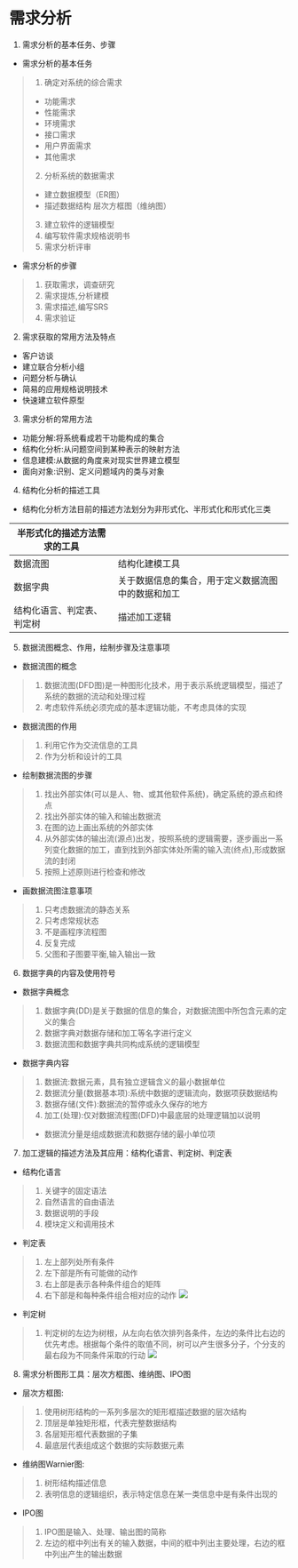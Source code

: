 # 需求分析
1. 需求分析的基本任务、步骤
- 需求分析的基本任务
> 1. 确定对系统的综合需求
> - 功能需求
> - 性能需求
> - 环境需求
> - 接口需求
> - 用户界面需求
> - 其他需求
> 2. 分析系统的数据需求
> - 建立数据模型（ER图）
> - 描述数据结构 层次方框图（维纳图）
> 3. 建立软件的逻辑模型
> 4. 编写软件需求规格说明书
> 5. 需求分析评审
- 需求分析的步骤
> 1. 获取需求，调查研究
> 2. 需求提炼,分析建模
> 3. 需求描述,编写SRS
> 4. 需求验证
2. 需求获取的常用方法及特点
- 客户访谈
- 建立联合分析小组
- 问题分析与确认
- 简易的应用规格说明技术
- 快速建立软件原型
3. 需求分析的常用方法
- 功能分解:将系统看成若干功能构成的集合
- 结构化分析:从问题空间到某种表示的映射方法
- 信息建模:从数据的角度来对现实世界建立模型
- 面向对象:识别、定义问题域内的类与对象
4. 结构化分析的描述工具
- 结构化分析方法目前的描述方法划分为非形式化、半形式化和形式化三类

|半形式化的描述方法需求的工具||
|-|-|
|数据流图|结构化建模工具|
|数据字典|关于数据信息的集合，用于定义数据流图中的数据和加工|
|结构化语言、判定表、判定树|描述加工逻辑|

5. 数据流图概念、作用，绘制步骤及注意事项
- 数据流图的概念
> 1. 数据流图(DFD图)是一种图形化技术，用于表示系统逻辑模型，描述了系统的数据的流动和处理过程
> 2. 考虑软件系统必须完成的基本逻辑功能，不考虑具体的实现
- 数据流图的作用
> 1. 利用它作为交流信息的工具
> 2. 作为分析和设计的工具
- 绘制数据流图的步骤
> 1. 找出外部实体(可以是人、物、或其他软件系统)，确定系统的源点和终点
> 2. 找出外部实体的输入和输出数据流
> 3. 在图的边上画出系统的外部实体
> 4. 从外部实体的输出流(源点)出发，按照系统的逻辑需要，逐步画出一系列变化数据的加工，直到找到外部实体处所需的输入流(终点),形成数据流的封闭
> 5. 按照上述原则进行检查和修改
- 画数据流图注意事项
> 1. 只考虑数据流的静态关系
> 2. 只考虑常规状态
> 3. 不是画程序流程图
> 4. 反复完成
> 5. 父图和子图要平衡,输入输出一致

6. 数据字典的内容及使用符号
- 数据字典概念
> 1. 数据字典(DD)是关于数据的信息的集合，对数据流图中所包含元素的定义的集合
> 2. 数据字典对数据存储和加工等名字进行定义
> 3. 数据流图和数据字典共同构成系统的逻辑模型
- 数据字典内容
> 1. 数据流:数据元素，具有独立逻辑含义的最小数据单位
> 2. 数据流分量(数据基本项):系统中数据的逻辑流向，数据项获数据结构
> 3. 数据存储(文件):数据流的暂停或永久保存的地方
> 4. 加工(处理):仅对数据流程图(DFD)中最底层的处理逻辑加以说明
> - 数据流分量是组成数据流和数据存储的最小单位项

7. 加工逻辑的描述方法及其应用：结构化语言、判定树、判定表
- 结构化语言
> 1. 关键字的固定语法
> 2. 自然语言的自由语法
> 3. 数据说明的手段
> 4. 模块定义和调用技术
- 判定表
> 1. 左上部列处所有条件
> 2. 左下部是所有可能做的动作 
> 3. 右上部是表示各种条件组合的矩阵
> 4. 右下部是和每种条件组合相对应的动作
> ![](https://ooo.0o0.ooo/2017/06/23/594cf00b7d5d7.png)
- 判定树
> 1. 判定树的左边为树根，从左向右依次排列各条件，左边的条件比右边的优先考虑。根据每个条件的取值不同，树可以产生很多分子，个分支的最右段为不同条件采取的行动
>![](https://ooo.0o0.ooo/2017/06/23/594cf01f8d1fa.png)
8. 需求分析图形工具：层次方框图、维纳图、IPO图
- 层次方框图:
> 1. 使用树形结构的一系列多层次的矩形框描述数据的层次结构
> 2. 顶层是单独矩形框，代表完整数据结构
> 3. 各层矩形框代表数据的子集
> 4. 最底层代表组成这个数据的实际数据元素
- 维纳图Warnier图:
> 1. 树形结构描述信息
> 2. 表明信息的逻辑组织，表示特定信息在某一类信息中是有条件出现的
- IPO图
> 1. IPO图是输入、处理、输出图的简称
> 2. 左边的框中列出有关的输入数据，中间的框中列出主要处理，右边的框中列出产生的输出数据